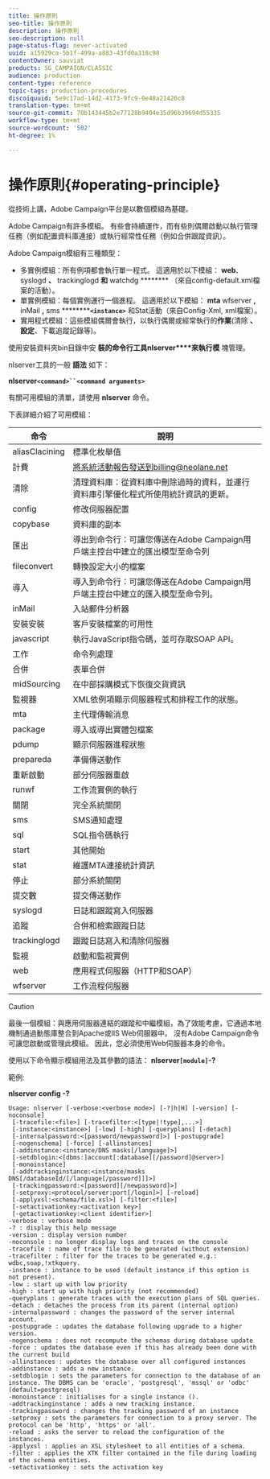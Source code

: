 ```yaml
---
title: 操作原則
seo-title: 操作原則
description: 操作原則
seo-description: null
page-status-flag: never-activated
uuid: a15929ca-5b1f-499a-a883-43fd0a318c98
contentOwner: sauviat
products: SG_CAMPAIGN/CLASSIC
audience: production
content-type: reference
topic-tags: production-procedures
discoiquuid: 5e9c17ad-14d2-4173-9fc9-0e48a21426c8
translation-type: tm+mt
source-git-commit: 70b143445b2e77128b9404e35d96b39694d55335
workflow-type: tm+mt
source-wordcount: '502'
ht-degree: 1%

---
```



# 操作原則{#operating-principle}

從技術上講，Adobe Campaign平台是以數個模組為基礎。

Adobe Campaign有許多模組。 有些會持續運作，而有些則偶爾啟動以執行管理任務（例如配置資料庫連接）或執行經常性任務（例如合併跟蹤資訊）。

Adobe Campaign模組有三種類型：

* 多實例模組：所有例項都會執行單一程式。 這適用於以下模組： **web**、syslogd **、** trackinglogd **和** watchdg ******** （來自config-default.xml檔案的活動）。
* 單實例模組：每個實例運行一個進程。 這適用於以下模組： **mta** wfserver **,** inMail **,** sms **********`<instance>`** 和Stat活動（來自Config-Xml, xml檔案）。
* 實用程式模組：這些模組偶爾會執行，以執行偶爾或經常執行的&#x200B;**作業**(清除 **、設定**、下載追蹤記錄等)。

使用安裝資料夾bin目錄中安 **裝的命令行工具nlserver****來執行模** 塊管理。

nlserver工具的一般 **語法** 如下：

**nlserver`<command>``<command arguments>`**

有關可用模組的清單，請使用 **nlserver** 命令。

下表詳細介紹了可用模組：

| 命令 | 說明 |
|---|---|
| aliasClacining | 標準化枚舉值 |
| 計費 | 將系統活動報告發送到billing@neolane.net |
| 清除 | 清理資料庫：從資料庫中刪除過時的資料，並運行資料庫引擎優化程式所使用統計資訊的更新。 |
| config | 修改伺服器配置 |
| copybase | 資料庫的副本 |
| 匯出 | 導出到命令行：可讓您傳送在Adobe Campaign用戶端主控台中建立的匯出模型至命令列 |
| fileconvert | 轉換設定大小的檔案 |
| 導入 | 導入到命令行：可讓您傳送在Adobe Campaign用戶端主控台中建立的匯入模型至命令列。 |
| inMail | 入站郵件分析器 |
| 安裝安裝 | 客戶安裝檔案的可用性 |
| javascript | 執行JavaScript指令碼，並可存取SOAP API。 |
| 工作 | 命令列處理 |
| 合併 | 表單合併 |
| midSourcing | 在中部採購模式下恢復交貨資訊 |
| 監視器 | XML依例項顯示伺服器程式和排程工作的狀態。 |
| mta | 主代理傳輸消息 |
| package | 導入或導出實體包檔案 |
| pdump | 顯示伺服器進程狀態 |
| prepareda | 準備傳送動作 |
| 重新啟動 | 部分伺服器重啟 |
| runwf | 工作流實例的執行 |
| 關閉 | 完全系統關閉 |
| sms | SMS通知處理 |
| sql | SQL指令碼執行 |
| start | 其他開始 |
| stat | 維護MTA連接統計資訊 |
| 停止 | 部分系統關閉 |
| 提交數 | 提交傳送動作 |
| syslogd | 日誌和跟蹤寫入伺服器 |
| 追蹤 | 合併和檢索跟蹤日誌 |
| trackinglogd | 跟蹤日誌寫入和清除伺服器 |
| 監視 | 啟動和監視實例 |
| web | 應用程式伺服器（HTTP和SOAP） |
| wfserver | 工作流程伺服器 |

>[!CAUTION]
>
>最後一個模組：與應用伺服器連結的跟蹤和中繼模組，為了效能考慮，它通過本地機制通過動態庫整合到Apache或IIS Web伺服器中。 沒有Adobe Campaign命令可讓您啟動或管理此模組。 因此，您必須使用Web伺服器本身的命令。

使用以下命令顯示模組用法及其參數的語法： **nlserver`[module]`-?**

範例:

**nlserver config -?**

```
Usage: nlserver [-verbose:<verbose mode>] [-?|h|H] [-version] [-noconsole]
 [-tracefile:<file>] [-tracefilter:<[type|!type],...>]
 [-instance:<instance>] [-low] [-high] [-queryplans] [-detach]
 [-internalpassword:<[password/newpassword]>] [-postupgrade]
 [-nogenschema] [-force] [-allinstances]
 [-addinstance:<instance/DNS masks[/language]>]
 [-setdblogin:<[dbms:]account[:database][/password]@server>]
 [-monoinstance]
 [-addtrackinginstance:<instance/masks DNS[/databaseId/[/language[/password]]]>]
 [-trackingpassword:<[password][/newpassword]>]
 [-setproxy:<protocol/server:port[/login]>] [-reload]
 [-applyxsl:<schema/file.xsl>] [-filter:<file>]
 [-setactivationkey:<activation key>]
 [-getactivationkey:<client identifier>]
-verbose : verbose mode
-? : display this help message
-version : display version number
-noconsole : no longer display logs and traces on the console
-tracefile : name of trace file to be generated (without extension)
-tracefilter : filter for the traces to be generated e.g.: wdbc,soap,!xtkquery.
-instance : instance to be used (default instance if this option is not present).
-low : start up with low priority
-high : start up with high priority (not recommended)
-queryplans : generate traces with the execution plans of SQL queries.
-detach : detaches the process from its parent (internal option)
-internalpassword : changes the password of the server internal account.
-postupgrade : updates the database following upgrade to a higher version. 
-nogenschema : does not recompute the schemas during database update
-force : updates the database even if this has already been done with the current build 
-allinstances : updates the database over all configured instances
-addinstance : adds a new instance.
-setdblogin : sets the parameters for connection to the database of an instance. The DBMS can be 'oracle', 'postgresql', 'mssql' or 'odbc' (default=postgresql)
-monoinstance : initialises for a single instance ().
-addtrackinginstance : adds a new tracking instance.
-trackingpassword : changes the tracking password of an instance
-setproxy : sets the parameters for connection to a proxy server. The protocol can be 'http', 'https' or 'all'.
-reload : asks the server to reload the configuration of the instances. 
-applyxsl : applies an XSL stylesheet to all entities of a schema. 
-filter : applies the XTK filter contained in the file during loading of the schema entities.
-setactivationkey : sets the activation key
```

